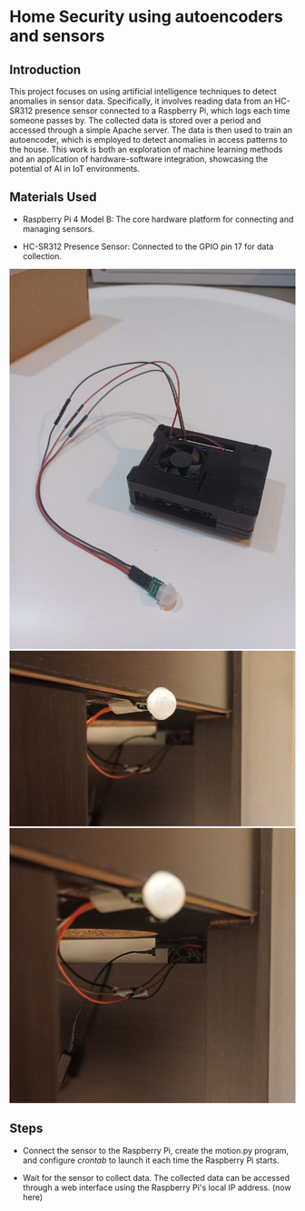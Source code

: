 # Home Security using autoencoders and sensors

## Introduction

This project focuses on using artificial intelligence techniques to detect anomalies in sensor data. Specifically, it involves reading data from an HC-SR312 presence sensor connected to a Raspberry Pi, which logs each time someone passes by. The collected data is stored over a period and accessed through a simple Apache server. The data is then used to train an autoencoder, which is employed to detect anomalies in access patterns to the house. This work is both an exploration of machine learning methods and an application of hardware-software integration, showcasing the potential of AI in IoT environments.

## Materials Used

- Raspberry Pi 4 Model B: The core hardware platform for connecting and managing sensors.

- HC-SR312 Presence Sensor: Connected to the GPIO pin 17 for data collection.

![materials](img/raspberry.jpg)
![materials](img/sensor.jpg)
![materials](img/raspberry_installed.jpg)

## Steps

- Connect the sensor to the Raspberry Pi, create the motion.py program, and configure _crontab_ to launch it each time the Raspberry Pi starts.

- Wait for the sensor to collect data. The collected data can be accessed through a web interface using the Raspberry Pi's local IP address. (now here)
